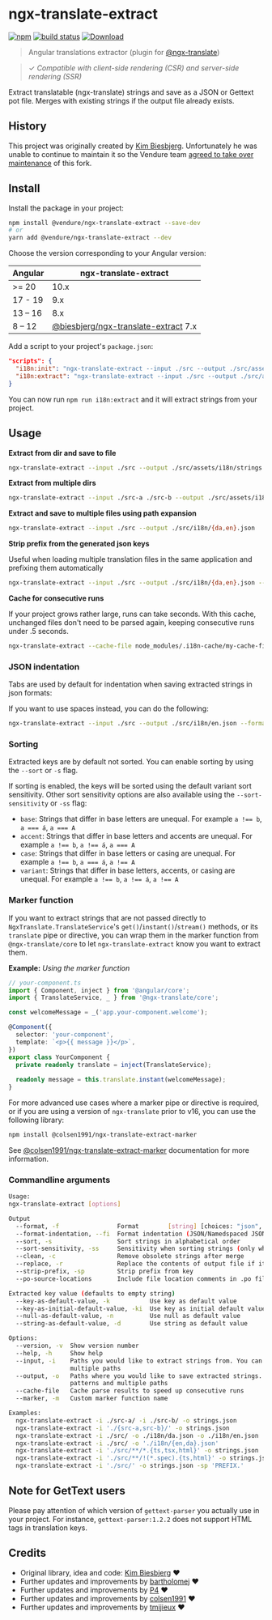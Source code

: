 # ngx-translate-extract

[![npm](https://img.shields.io/npm/v/%40vendure%2Fngx-translate-extract)](https://www.npmjs.com/package/@vendure/ngx-translate-extract)
[![build status](https://github.com/vendure-ecommerce/ngx-translate-extract/actions/workflows/ci.yml/badge.svg?branch=master)](https://github.com/vendure-ecommerce/ngx-translate-extract/actions/workflows/ci.yml)
[![Download](https://img.shields.io/npm/dm/%40vendure%2Fngx-translate-extract)](https://www.npmjs.com/package/%40vendure%2Fngx-translate-extract)

> Angular translations extractor (plugin for [@ngx-translate](https://github.com/ngx-translate/core))

> ✓ _Compatible with client-side rendering (CSR) and server-side rendering (SSR)_

Extract translatable (ngx-translate) strings and save as a JSON or Gettext pot file.
Merges with existing strings if the output file already exists.

## History

This project was originally created by [Kim Biesbjerg](https://github.com/biesbjerg/ngx-translate-extract).
Unfortunately he was unable to continue to maintain it so the Vendure team [agreed to take over maintenance](https://github.com/biesbjerg/ngx-translate-extract/issues/246#issuecomment-1211682548) of this fork.

## Install

Install the package in your project:

```bash
npm install @vendure/ngx-translate-extract --save-dev
# or
yarn add @vendure/ngx-translate-extract --dev
```

Choose the version corresponding to your Angular version:

| Angular | ngx-translate-extract                                                                      |
|---------|--------------------------------------------------------------------------------------------|
| >= 20   | 10.x                                                                                       |
| 17 - 19 | 9.x                                                                                        |
| 13 – 16 | 8.x                                                                                        |
| 8  – 12 | [@biesbjerg/ngx-translate-extract](https://github.com/biesbjerg/ngx-translate-extract) 7.x |

Add a script to your project's `package.json`:

```json
"scripts": {
  "i18n:init": "ngx-translate-extract --input ./src --output ./src/assets/i18n/template.json --key-as-default-value --replace --format json",
  "i18n:extract": "ngx-translate-extract --input ./src --output ./src/assets/i18n/{en,da,de,fi,nb,nl,sv}.json --clean --format json"
}
```

You can now run `npm run i18n:extract` and it will extract strings from your project.

## Usage

**Extract from dir and save to file**

```bash
ngx-translate-extract --input ./src --output ./src/assets/i18n/strings.json
```

**Extract from multiple dirs**

```bash
ngx-translate-extract --input ./src-a ./src-b --output ./src/assets/i18n/strings.json
```

**Extract and save to multiple files using path expansion**

```bash
ngx-translate-extract --input ./src --output ./src/i18n/{da,en}.json
```

**Strip prefix from the generated json keys**

Useful when loading multiple translation files in the same application and prefixing them automatically

```bash
ngx-translate-extract --input ./src --output ./src/i18n/{da,en}.json --strip-prefix 'PREFIX.'
```

**Cache for consecutive runs**

If your project grows rather large, runs can take seconds. With this cache, unchanged files don't need
to be parsed again, keeping consecutive runs under .5 seconds.

```bash
ngx-translate-extract --cache-file node_modules/.i18n-cache/my-cache-file --input ./src --output ./src/i18n/{da,en}.json
```

### JSON indentation

Tabs are used by default for indentation when saving extracted strings in json formats:

If you want to use spaces instead, you can do the following:

```bash
ngx-translate-extract --input ./src --output ./src/i18n/en.json --format-indentation ' '
```

### Sorting

Extracted keys are by default not sorted. You can enable sorting by using the `--sort` or `-s` flag.

If sorting is enabled, the keys will be sorted using the default variant sort sensitivity. Other sort sensitivity options are also available using the `--sort-sensitivity` or `-ss` flag:
- `base`: Strings that differ in base letters are unequal. For example `a !== b`, `a === á`, `a === A`
- `accent`: Strings that differ in base letters and accents are unequal. For example `a !== b`, `a !== á`, `a === A`
- `case`: Strings that differ in base letters or casing are unequal. For example `a !== b`, `a === á`, `a !== A`
- `variant`: Strings that differ in base letters, accents, or casing are unequal. For example `a !== b`, `a !== á`, `a !== A`

### Marker function

If you want to extract strings that are not passed directly to `NgxTranslate.TranslateService`'s
`get()`/`instant()`/`stream()` methods, or its `translate` pipe or directive, you can wrap them
in the marker function from `@ngx-translate/core` to let `ngx-translate-extract` know you want to extract them.

**Example:** _Using the marker function_
```typescript
// your-component.ts
import { Component, inject } from '@angular/core';
import { TranslateService, _ } from '@ngx-translate/core';

const welcomeMessage = _('app.your-component.welcome');

@Component({
  selector: 'your-component',
  template: `<p>{{ message }}</p>`,
})
export class YourComponent {
  private readonly translate = inject(TranslateService);
  
  readonly message = this.translate.instant(welcomeMessage);
}
```

For more advanced use cases where a marker pipe or directive is required, or if you are using a version of `ngx-translate`
prior to v16, you can use the following library:

```bash
npm install @colsen1991/ngx-translate-extract-marker
```

See [@colsen1991/ngx-translate-extract-marker](https://github.com/colsen1991/ngx-translate-extract-marker/blob/master/README.md) documentation for more information.

### Commandline arguments

```bash
Usage:
ngx-translate-extract [options]

Output
  --format, -f                Format        [string] [choices: "json", "namespaced-json", "pot"] [default: "json"]
  --format-indentation, --fi  Format indentation (JSON/Namedspaced JSON)                  [string] [default: "\t"]
  --sort, -s                  Sort strings in alphabetical order                                         [boolean]
  --sort-sensitivity, -ss     Sensitivity when sorting strings (only when sort is enabled)               [string]
  --clean, -c                 Remove obsolete strings after merge                                        [boolean]
  --replace, -r               Replace the contents of output file if it exists (Merges by default)       [boolean]
  --strip-prefix, -sp         Strip prefix from key                                                       [string]
  --po-source-locations       Include file location comments in .po files                [boolean] [default: true]

Extracted key value (defaults to empty string)
  --key-as-default-value, -k           Use key as default value                                          [boolean]
  --key-as-initial-default-value, -ki  Use key as initial default value                                  [boolean]
  --null-as-default-value, -n          Use null as default value                                         [boolean]
  --string-as-default-value, -d        Use string as default value                                        [string]

Options:
  --version, -v  Show version number                                                                     [boolean]
  --help, -h     Show help                                                                               [boolean]
  --input, -i    Paths you would like to extract strings from. You can use path expansion, glob patterns and
                 multiple paths                                               [array] [required] [default: ["./"]]
  --output, -o   Paths where you would like to save extracted strings. You can use path expansion, glob
                 patterns and multiple paths                                                    [array] [required]
  --cache-file   Cache parse results to speed up consecutive runs                                         [string]
  --marker, -m   Custom marker function name                                                              [string]

Examples:
  ngx-translate-extract -i ./src-a/ -i ./src-b/ -o strings.json             Extract (ts, html) from multiple paths
  ngx-translate-extract -i './{src-a,src-b}/' -o strings.json               Extract (ts, html) from multiple paths using brace expansion
  ngx-translate-extract -i ./src/ -o ./i18n/da.json -o ./i18n/en.json       Extract (ts, html) and save to da.json and en.json
  ngx-translate-extract -i ./src/ -o './i18n/{en,da}.json'                  Extract (ts, html) and save to da.json and en.json using brace expansion
  ngx-translate-extract -i './src/**/*.{ts,tsx,html}' -o strings.json       Extract from ts, tsx and html
  ngx-translate-extract -i './src/**/!(*.spec).{ts,html}' -o strings.json   Extract from ts, html, excluding files with ".spec"
  ngx-translate-extract -i './src/' -o strings.json -sp 'PREFIX.'           Strip the prefix "PREFIX." from the json keys
```

## Note for GetText users

Please pay attention of which version of `gettext-parser` you actually use in your project.
For instance, `gettext-parser:1.2.2` does not support HTML tags in translation keys.

## Credits

-   Original library, idea and code: [Kim Biesbjerg](https://github.com/biesbjerg/ngx-translate-extract) ❤️
-   Further updates and improvements by [bartholomej](https://github.com/bartholomej) ❤️
-   Further updates and improvements by [P4](https://github.com/P4) ❤️
-   Further updates and improvements by [colsen1991](https://github.com/colsen1991) ❤️
-   Further updates and improvements by [tmijieux](https://github.com/tmijieux) ❤️
